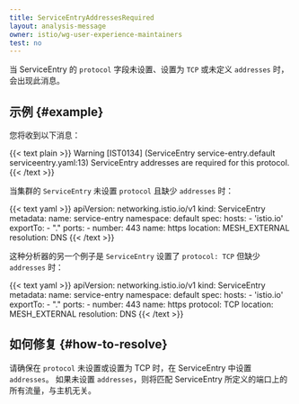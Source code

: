 ```yaml
---
title: ServiceEntryAddressesRequired
layout: analysis-message
owner: istio/wg-user-experience-maintainers
test: no
---
```


当 ServiceEntry 的 `protocol` 字段未设置、设置为 `TCP` 或未定义 `addresses` 时，会出现此消息。

## 示例 {#example}

您将收到以下消息：

{{< text plain >}}
Warning [IST0134] (ServiceEntry service-entry.default serviceentry.yaml:13) ServiceEntry addresses are required for this protocol.
{{< /text >}}

当集群的 `ServiceEntry` 未设置 `protocol` 且缺少 `addresses` 时：

{{< text yaml >}}
apiVersion: networking.istio.io/v1
kind: ServiceEntry
metadata:
  name: service-entry
  namespace: default
spec:
  hosts:
    - 'istio.io'
  exportTo:
    - "."
  ports:
    - number: 443
      name: https
  location: MESH_EXTERNAL
  resolution: DNS
{{< /text >}}

这种分析器的另一个例子是 `ServiceEntry` 设置了 `protocol: TCP` 但缺少 `addresses` 时：

{{< text yaml >}}
apiVersion: networking.istio.io/v1
kind: ServiceEntry
metadata:
  name: service-entry
  namespace: default
spec:
  hosts:
    - 'istio.io'
  exportTo:
    - "."
  ports:
    - number: 443
      name: https
      protocol: TCP
  location: MESH_EXTERNAL
  resolution: DNS
{{< /text >}}

## 如何修复 {#how-to-resolve}

请确保在 `protocol` 未设置或设置为 TCP 时，在 ServiceEntry 中设置 `addresses`。
如果未设置 `addresses`，则将匹配 ServiceEntry 所定义的端口上的所有流量，与主机无关。
